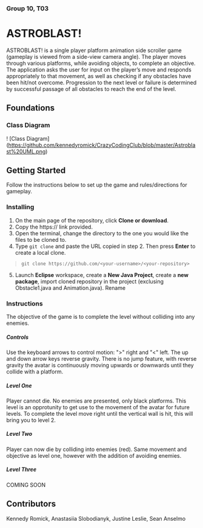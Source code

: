 ### Group 10, T03
# ASTROBLAST!
ASTROBLAST! is a single player platform animation side scroller game (gameplay is viewed from a side-view camera angle). The player moves through various platforms, while avoiding objects, to complete an objective. The application asks the user for input on the player’s move and responds appropriately to that movement, as well as checking if any obstacles have been hit/not overcome. Progression to the next level or failure is determined by successful passage of all obstacles to reach the end of the level.

## Foundations
### Class Diagram 
! [Class Diagram] (https://github.com/kennedyromick/CrazyCodingClub/blob/master/Astroblast%20UML.png)

## Getting Started
Follow the instructions below to set up the game and rules/directions for gameplay.

### Installing
1. On the main page of the repository, click **Clone or download**.
2. Copy the https:// link provided.
3. Open the terminal, change the directory to the one you would like the files to be cloned to. 
4. Type `git clone` and paste the URL copied in step 2. Then press **Enter** to create a local clone.
  > `git clone https://github.com/<your-username>/<your-repository>`
5. Launch **Eclipse** workspace, create a **New Java Project**, create a **new package**, import cloned repository in the project (exclusing Obstacle1.java and Animation.java). Rename 

### Instructions
The objective of the game is to complete the level without colliding into any enemies.
##### Controls
Use the keyboard arrows to control motion: ">" right and "<" left. The up and down arrow keys reverse gravity. There is no jump feature, with reverse gravity the avatar is continuously moving upwards or downwards until they collide with a platform.
##### Level One
Player cannot die. No enemies are presented, only black platforms. This level is an opprotunity to get use to the movement of the avatar for future levels. To complete the level move right until the vertical wall is hit, this will bring you to level 2.
##### Level Two
Player can now die by colliding into enemies (red). Same movement and objective as level one, however with the addition of avoiding enemies.
##### Level Three
COMING SOON

## Contributors
Kennedy Romick,
Anastasiia Slobodianyk,
Justine Leslie,
Sean Anselmo
